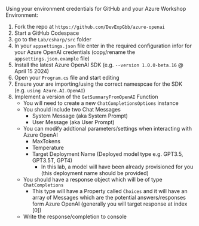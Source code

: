 Using your environment credentials for GitHub and your Azure Workshop Environment:

1. Fork the repo at ```https://github.com/DevExpGbb/azure-openai```
2. Start a GitHub Codespace
2. go to the ```Lab/csharp/src``` folder
3. In your ```appsettings.json``` file enter in the required configuration infor for your Azure OpenAI credentials (copy/rename the ```appsettings.json.example``` file)
4. Install the latest Azure OpenAI SDK (e.g. ```--version 1.0.0-beta.16``` @ April 15 2024)
5. Open your ```Program.cs``` file and start editing
5. Ensure your are importing/using the correct namespcae for the SDK (e.g. ```using Azure.AI.OpenAI```)
6. Implement a version of the ```GetSummaryFromOpenAI``` Function
    - You will need to create a new ```ChatCompletionsOptions``` instance
    - You should include two Chat Messages
        - System Message (aka System Prompt)
        - User Message (aka User Prompt)
    - You can modify addtional parameters/settings when interacting with Azure OpenAI
        - MaxTokens
        - Temperature
        - Target Deployment Name (Deployed model type e.g. GPT3.5, GPT3.5T, GPT4)
            - In this lab, a model will have been already provisioned for you (this deployment name should be provided)
    - You should have a response object which will be of type ```ChatCompletions```
        - This type will have a Property called ```Choices``` and it will have an array of Messages which are the potential answers/responses form Azure OpenAI (generally you will target response at index [0])
    - Write the response/completion to console